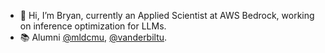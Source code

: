 - :wave: Hi, I’m Bryan, currently an Applied Scientist at AWS Bedrock, working on inference optimization for LLMs.
- :books: Alumni [@mldcmu](https://github.com/mldcmu), [@vanderbiltu](https://github.com/vanderbiltu).
